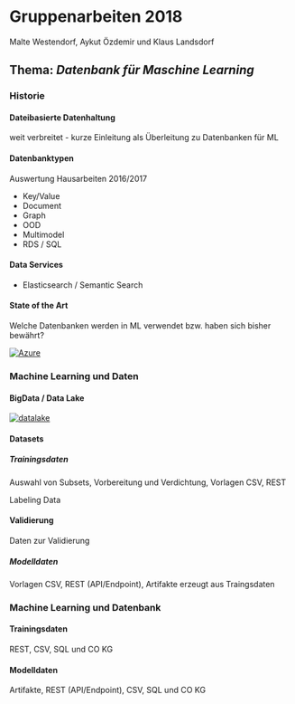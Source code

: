 # Gruppenarbeiten 2018

Malte Westendorf, Aykut Özdemir und Klaus Landsdorf

## Thema: *Datenbank für Maschine Learning*

### Historie

#### Dateibasierte Datenhaltung

weit verbreitet - kurze Einleitung als Überleitung zu Datenbanken für ML

#### Datenbanktypen

Auswertung Hausarbeiten 2016/2017

- Key/Value
- Document
- Graph
- OOD
- Multimodel
- RDS / SQL

#### Data Services

- Elasticsearch / Semantic Search

#### State of the Art

Welche Datenbanken werden in ML verwendet bzw. haben sich bisher bewährt?

[![Azure](../statics/azuredbml.png)](https://blogs.msdn.microsoft.com/azureedu/2017/03/18/how-can-i-get-started-with-azure-machine-learning/)

### Machine Learning und Daten

#### BigData / Data Lake

[![datalake](../statics/datalake.png)](https://aws.amazon.com/de/big-data/datalakes-and-analytics/what-is-a-data-lake/)

#### Datasets

##### Trainingsdaten

Auswahl von Subsets, Vorbereitung und Verdichtung, Vorlagen CSV, REST

Labeling Data

#### Validierung

Daten zur Validierung

##### Modelldaten

Vorlagen CSV, REST (API/Endpoint), Artifakte erzeugt aus Traingsdaten

### Machine Learning und Datenbank

#### Trainingsdaten

REST, CSV, SQL und CO KG

#### Modelldaten

Artifakte, REST (API/Endpoint), CSV, SQL und CO KG

<!-- Linksammlung -->

[1]: https://www.slideshare.net/TigerGraph/graph-databases-and-machine-learning-november-2018
[2]: https://www.slideshare.net/IoannisPurdue/machine-learning-meets-databases-at-netflix
[3]: https://ai.google/research/pubs/
[4]: https://cs.stanford.edu/people/chrismre/papers/ml_db_hype.pdf
[5]: https://mldb.ai/
[6]: https://www.vertica.com/product/database-machine-learning/
[7]: https://www.kinetica.com/products/machine-learning/
[8]: https://www.jenunderwood.com/2017/11/13/in-database-machine-learning/
[9]: https://www.applause.com/blog/microsoft-artificial-intelligence-database/
[10]: http://learningsys.org/nips17/assets/papers/paper_22.pdf
[11]: https://www.oracle.com/technetwork/database/database-technologies/r/r-enterprise/oaa-algorithm-cheat-sheet-3871281.pdf
[12]: https://link.springer.com/article/10.1007/s13222-017-0247-8
[13]: https://dzone.com/articles/finding-needles-in-a-haystack-with-graph-databases
[14]: https://www.memsql.com/blog/matching-modern-databases-with-ml-and-ai/
[15]: https://books.google.de/books?id=_Im5BQAAQBAJ&pg=PA292&lpg=PA292&dq=machine+learning+databases&source=bl&ots=WGozIb1fgv&sig=5St1vCduBrL3l8yFjS4PLNA_2js&hl=de&sa=X&ved=2ahUKEwjY7eO8iNTeAhVIDiwKHe38Cek4UBDoATAHegQIAxAB#v=onepage&q=machine%20learning%20databases&f=false
[16]: https://www.dropbox.com/s/iomhkm5von8kg5e/Machine%20Learning%20Meets%20Databases.pdf?dl=0
[17]: https://www.dropbox.com/s/n3owa6ib3faryvr/Image%20Similarity%20Search%20in%20Large%20Databases%20Using%20a%20Fast%20Machine%20Learning%20Approach.pdf?dl=0
[18]: https://www.dropbox.com/s/e1hatdiapgcvc85/Autonomic%20Machine%20Learning%20for%20Intelligent%20Databases.pdf?dl=0
[19]: https://www.dropbox.com/s/97022fifuvq407a/A%20Database-Hadoop%20Hybrid%20Approach%20to%20Scalable%20Machine%20Learning.pdf?dl=0
[20]: https://www.dropbox.com/s/9wwjwbou12pgj17/The%20Open%20International%20Soccer%20Database%20for%20machine%20learning.pdf?dl=0
